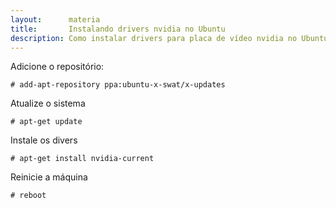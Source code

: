 ```yaml
---
layout:      materia
title:       Instalando drivers nvidia no Ubuntu
description: Como instalar drivers para placa de vídeo nvidia no Ubuntu
---
```



Adicione o repositório:

	# add-apt-repository ppa:ubuntu-x-swat/x-updates

Atualize o sistema 

	# apt-get update

Instale os divers

	# apt-get install nvidia-current

Reinicie a máquina

	# reboot
